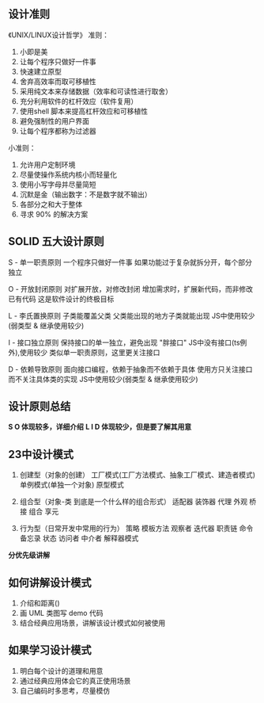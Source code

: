 
## 设计准则
《UNIX/LINUX设计哲学》
准则：
1. 小即是美
2. 让每个程序只做好一件事
3. 快速建立原型
4. 舍弃高效率而取可移植性
5. 采用纯文本来存储数据（效率和可读性进行取舍）
6. 充分利用软件的杠杆效应（软件复用）
7. 使用shell 脚本来提高杠杆效应和可移植性
8. 避免强制性的用户界面
9. 让每个程序都称为过滤器

小准则：
1. 允许用户定制环境
2. 尽量使操作系统内核小而轻量化
3. 使用小写字母并尽量简短
4. 沉默是金（输出数字：不是数字就不输出）
5. 各部分之和大于整体
6. 寻求 90% 的解决方案


## SOLID 五大设计原则
S - 单一职责原则
    一个程序只做好一件事
    如果功能过于复杂就拆分开，每个部分独立

O - 开放封闭原则
    对扩展开放，对修改封闭
    增加需求时，扩展新代码，而非修改已有代码
    这是软件设计的终极目标

L - 李氏置换原则
    子类能覆盖父类
    父类能出现的地方子类就能出现
    JS中使用较少(弱类型 & 继承使用较少)

I - 接口独立原则
    保持接口的单一独立，避免出现 "胖接口"
    JS中没有接口(ts例外),使用较少
    类似单一职责原则，这里更关注接口

D - 依赖导致原则
    面向接口编程，依赖于抽象而不依赖于具体
    使用方只关注接口而不关注具体类的实现
    JS中使用较少(弱类型 & 继承使用较少)

## 设计原则总结
**S O 体现较多，详细介绍**
**L I D 体现较少，但是要了解其用意**


## 23中设计模式
 
1. 创建型（对象的创建）
    工厂模式(工厂方法模式、抽象工厂模式、建造者模式)
    单例模式(单独一个对象)
    原型模式

2. 组合型（对象-类 到底是一个什么样的组合形式）
    适配器
    装饰器
    代理
    外观
    桥接
    组合
    享元

3. 行为型（日常开发中常用的行为）
    策略
    模板方法
    观察者
    迭代器
    职责链
    命令
    备忘录
    状态
    访问者
    中介者
    解释器模式

**分优先级讲解**

## 如何讲解设计模式
1. 介绍和距离()
2. 画 UML 类图写 demo 代码
3. 结合经典应用场景，讲解该设计模式如何被使用

## 如果学习设计模式
1. 明白每个设计的道理和用意
2. 通过经典应用体会它的真正使用场景
3. 自己编码时多思考，尽量模仿